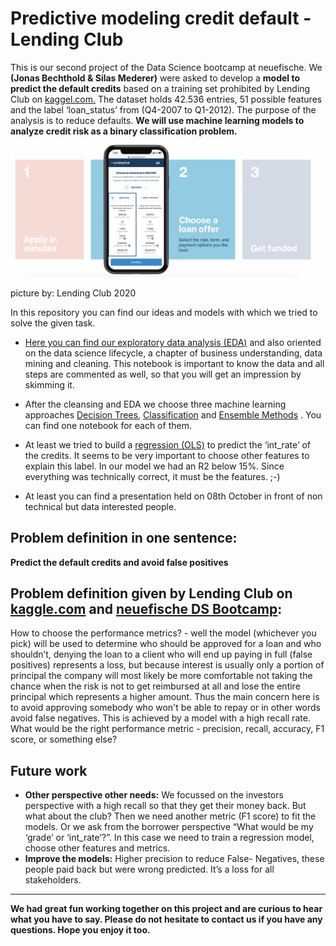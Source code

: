 # Predictive modeling credit default - Lending Club
This is our second project of the Data Science bootcamp at neuefische. We **(Jonas Bechthold & Silas Mederer)** were asked to develop a **model to predict the default credits** based on a training set prohibited by Lending Club on [kaggel.com.](http://www.kaggle.com "kaggel.com.") The dataset holds 42.536 entries, 51 possible features and the label ‘loan_status’ from (Q4-2007 to Q1-2012). The purpose of the analysis is to reduce defaults. **We will use machine learning models to analyze credit risk as a binary classification problem.**
![picture by: Lending Club 2020](/presentation/2020-lending-club-head.png) 

picture by: Lending Club 2020

In this repository you can find our ideas and models with which we tried to solve the given task.

- [Here you can find our exploratory data analysis (EDA)](http://https://github.com/jb-ds2020/2nd_Project/blob/main/2020-LendingClub_EDA.ipynb "Here you can find our exploratory data analysis (EDA)") and also oriented on the data science lifecycle, a chapter of business understanding, data mining and cleaning. This notebook is important to know the data and all steps are commented as well, so that you will get an impression by skimming it.

- After the cleansing and EDA we choose three machine learning approaches [Decision Trees](https://github.com/jb-ds2020/2nd_Project/blob/main/2020-LendingClub_DecisionTrees.ipynb "Decision Trees"), [Classification](https://github.com/jb-ds2020/2nd_Project/blob/main/2020-LendingClub_Classicationmethods.ipynb "Classification") and [Ensemble Methods](https://github.com/jb-ds2020/2nd_Project/blob/main/2020-LendingClub_EnsembleMethods.ipynb "Ensemble Methods") . You can find one notebook for each of them.

- At least we tried to build a [regression (OLS)](https://github.com/jb-ds2020/2nd_Project/blob/main/2020-LandingClub-OLS-int_rate.ipynb "regression (OLS)") to predict the ‘int_rate’ of the credits. It seems to be very important to choose other features to explain this label. In our model we had an R2 below 15%. Since everything was technically correct, it must be the features. ;-)

- At least you can find a presentation held on 08th October in front of non technical but data interested people.

## Problem definition in one sentence:
**Predict the default credits and avoid false positives**
## Problem definition given by Lending Club on [kaggle.com](http://www.kaggle.com "kaggle.com") and [neuefische DS Bootcamp](http://https://www.neuefische.de/weiterbildung/data-science "neuefische DS Bootcamp"):
How to choose the performance metrics? - well the model (whichever you pick) will be used to determine who should be approved for a loan and who shouldn’t, denying the loan to a client who will end up paying in full (false positives) represents a loss, but because interest is usually only a portion of principal the company will most likely be more comfortable not taking the chance when the risk is not to get reimbursed at all and lose the entire principal which represents a higher amount. Thus the main concern here is to avoid approving somebody who won't be able to repay or in other words avoid false negatives. This is achieved by a model with a high recall rate. What would be the right performance metric - precision, recall, accuracy, F1 score, or something else?

## Future work
- **Other perspective other needs:** We focussed on the investors perspective with a high recall so that they get their money back. But what about the club? Then we need another metric (F1 score) to fit the models. Or we ask from the borrower perspective “What would be my ‘grade’ or ‘int_rate’?”. In this case we need to train a regression model, choose other features and metrics.
- **Improve the models:** Higher precision to reduce False- Negatives, these people paid back but were wrong predicted. It’s a loss for all stakeholders.

------------

**We had great fun working together on this project and are curious to hear what you have to say. Please do not hesitate to contact us if you have any questions. Hope you enjoy it too.**
